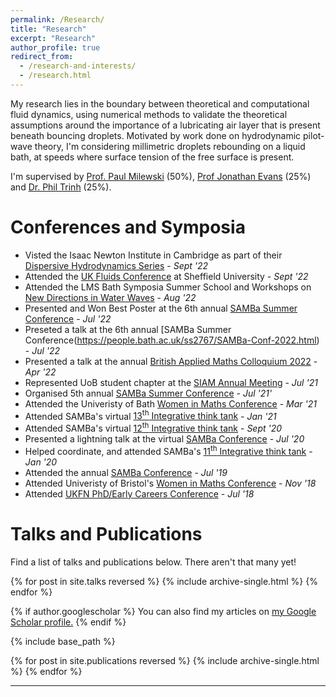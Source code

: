```yaml
---
permalink: /Research/
title: "Research"
excerpt: "Research"
author_profile: true
redirect_from: 
  - /research-and-interests/
  - /research.html
---
```



My research lies in the boundary between theoretical and computational fluid dynamics, using numerical methods to validate the theoretical assumptions around the importance of a lubricating air layer that is present beneath bouncing droplets. Motivated by work done on hydrodynamic pilot-wave theory, I'm considering millimetric droplets rebounding on a liquid bath, at speeds where  surface tension of the free surface is present.

 I'm supervised by [Prof. Paul Milewski](https://researchportal.bath.ac.uk/en/persons/paul-milewski/) (50%), [Prof Jonathan Evans](https://people.bath.ac.uk/masjde) (25%) and [Dr. Phil Trinh](https://http://www.ptrinh.com/) (25%).
 

Conferences and Symposia 
=====
  * Visted the Isaac Newton Institute in Cambridge as part of their [Dispersive Hydrodynamics Series](https://www.newton.ac.uk/event/hyd2/) - _Sept '22_ 
  * Attended the [UK Fluids Conference](https://ukfluids2022.sheffield.ac.uk/) at Sheffield University - _Sept '22_
  * Attended the LMS Bath Symposia Summer School and Workshops on [New Directions in Water Waves](https://bathsymposium.ac.uk/symposium/new-direction-in-water-waves-workshop-and-summer-school/) - _Aug '22_ 
  * Presented and Won Best Poster at the 6th annual [SAMBa Summer Conference](https://people.bath.ac.uk/ss2767/SAMBa-Conf-2022.html) - _Jul '22_
  * Preseted a talk at the 6th annual [SAMBa Summer Conference(https://people.bath.ac.uk/ss2767/SAMBa-Conf-2022.html) - _Jul '22_
  * Presented a talk at the annual [British Applied Maths Colloquium 2022](https://bamc2022.lboro.ac.uk/abstracts/) - _Apr '22_
  * Represented UoB student chapter at the [SIAM Annual Meeting](https://www.siam.org/conferences/cm/conference/an21) - _Jul '21_
  * Organised 5th annual [SAMBa Summer Conference](https://kap39.github.io/SAMBa-Conference) - _Jul '21'_
  * Attended the Univeristy of Bath [Women in Maths Conference](https://www.bath.ac.uk/events/bath-women-in-maths-conference-2021/) - _Mar '21_
  * Attended SAMBa's virtual [13<sup>th</sup> Integrative think tank](https://people.bath.ac.uk/mtp34/itt13.html) - _Jan '21_
  * Attended SAMBa's virtual [12<sup>th</sup> Integrative think tank](https://www.bath.ac.uk/events/integrative-think-tank-12/) - _Sept '20_
  * Presented a lightning talk at the virtual [SAMBa Conference](https://people.bath.ac.uk/mk961/SAMBa_Conf.html) - _Jul '20_
  * Helped coordinate, and attended SAMBa's [11<sup>th</sup> Integrative think tank](https://kap39.github.io/ITT11) - _Jan '20_
  * Attended the annual [SAMBa Conference](https://people.bath.ac.uk/wg270/SAMBa_Conf.html) - _Jul '19_
  * Attended Univeristy of Bristol's [Women in Maths Conference](https://www.bristol.ac.uk/maths/events/2018/women-in-maths-2018.html) - _Nov '18_
  * Attended [UKFN PhD/Early Careers Conference](http://www.cardiffmaths.co.uk/ukfn.html) - _Jul '18_



Talks and Publications
=====
Find a list of talks and publications below. There aren't that many yet!

{% for post in site.talks reversed %}
  {% include archive-single.html %}
{% endfor %}

{% if author.googlescholar %}
  You can also find my articles on <u><a href="{{author.googlescholar}}">my Google Scholar profile</a>.</u>
{% endif %}

{% include base_path %}

{% for post in site.publications reversed %}
  {% include archive-single.html %}
{% endfor %}



---

